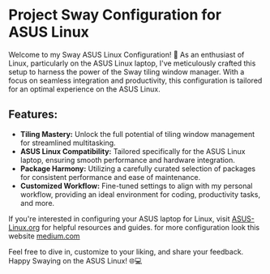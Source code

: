 # Project Sway Configuration for ASUS Linux

Welcome to my Sway ASUS Linux Configuration! 🐧 As an enthusiast of Linux, particularly on the ASUS Linux laptop, I've meticulously crafted this setup to harness the power of the Sway tiling window manager. With a focus on seamless integration and productivity, this configuration is tailored for an optimal experience on the ASUS Linux.

## Features:
- **Tiling Mastery:** Unlock the full potential of tiling window management for streamlined multitasking.
- **ASUS Linux Compatibility:** Tailored specifically for the ASUS Linux laptop, ensuring smooth performance and hardware integration.
- **Package Harmony:** Utilizing a carefully curated selection of packages for consistent performance and ease of maintenance.
- **Customized Workflow:** Fine-tuned settings to align with my personal workflow, providing an ideal environment for coding, productivity tasks, and more.

If you're interested in configuring your ASUS laptop for Linux, visit [ASUS-Linux.org](https://asus-linux.org/guides/) for helpful resources and guides.
for more configuration look this website [medium.com](https://medium.com/the-foss-albatross/5-steps-to-set-up-your-new-sway-desktop-d3e0928c471f)

Feel free to dive in, customize to your liking, and share your feedback. Happy Swaying on the ASUS Linux! 🌐💻

